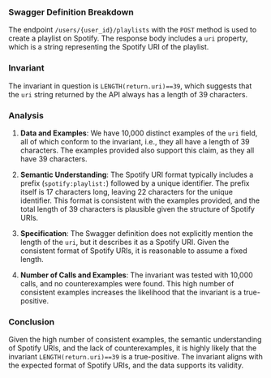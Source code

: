 ### Swagger Definition Breakdown
The endpoint `/users/{user_id}/playlists` with the `POST` method is used to create a playlist on Spotify. The response body includes a `uri` property, which is a string representing the Spotify URI of the playlist.

### Invariant
The invariant in question is `LENGTH(return.uri)==39`, which suggests that the `uri` string returned by the API always has a length of 39 characters.

### Analysis
1. **Data and Examples**: We have 10,000 distinct examples of the `uri` field, all of which conform to the invariant, i.e., they all have a length of 39 characters. The examples provided also support this claim, as they all have 39 characters.

2. **Semantic Understanding**: The Spotify URI format typically includes a prefix (`spotify:playlist:`) followed by a unique identifier. The prefix itself is 17 characters long, leaving 22 characters for the unique identifier. This format is consistent with the examples provided, and the total length of 39 characters is plausible given the structure of Spotify URIs.

3. **Specification**: The Swagger definition does not explicitly mention the length of the `uri`, but it describes it as a Spotify URI. Given the consistent format of Spotify URIs, it is reasonable to assume a fixed length.

4. **Number of Calls and Examples**: The invariant was tested with 10,000 calls, and no counterexamples were found. This high number of consistent examples increases the likelihood that the invariant is a true-positive.

### Conclusion
Given the high number of consistent examples, the semantic understanding of Spotify URIs, and the lack of counterexamples, it is highly likely that the invariant `LENGTH(return.uri)==39` is a true-positive. The invariant aligns with the expected format of Spotify URIs, and the data supports its validity.
